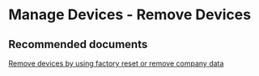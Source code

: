 <properties
	pageTitle="Manage Devices - Remove Devices"
	description="Manage Devices - Remove Devices"
	service="microsoft.intune"
	resource="intune"
	authors="mackie1604"
	displayOrder=""
	selfHelpType="generic"
	supportTopicIds="32599668"
	resourceTags=""
	productPesIds="15584"
	cloudEnvironments="public"
/>

# Manage Devices - Remove Devices

## **Recommended documents**

[Remove devices by using factory reset or remove company data](https://docs.microsoft.com/intune/devices-wipe)<br>


